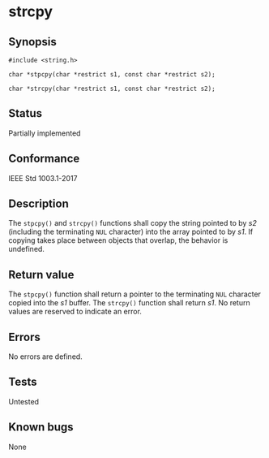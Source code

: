# strcpy

## Synopsis

`#include <string.h>`

`char *stpcpy(char *restrict s1, const char *restrict s2);`

`char *strcpy(char *restrict s1, const char *restrict s2);`

## Status

Partially implemented

## Conformance

IEEE Std 1003.1-2017

## Description

The `stpcpy()` and `strcpy()` functions shall copy the
string pointed to by _s2_ (including the terminating `NUL` character) into the array pointed to by _s1_.
If copying takes place between objects that overlap, the behavior is undefined.

## Return value

The
`stpcpy()` function shall return a pointer to the terminating `NUL` character copied into the _s1_ buffer.
The `strcpy()` function shall return _s1_.
No return values are reserved to indicate an error.

## Errors

No errors are defined.

## Tests

Untested

## Known bugs

None
